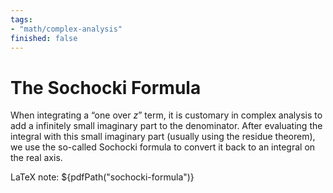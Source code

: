 ```yaml
---
tags: 
- "math/complex-analysis"
finished: false
---
```


# The Sochocki Formula

When integrating a “one over _z_” term, it is customary in complex analysis to add a infinitely small imaginary part to the denominator. After evaluating the integral with this small imaginary part (usually using the residue theorem), we use the so-called Sochocki formula to convert it back to an integral on the real axis.

LaTeX note: ${pdfPath("sochocki-formula")}